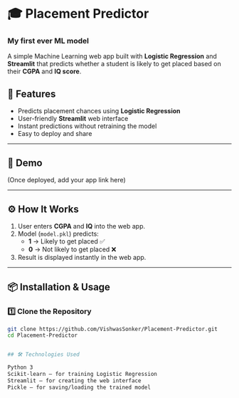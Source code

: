 # 🎓 Placement Predictor

### My first ever ML model

A simple Machine Learning web app built with **Logistic Regression** and **Streamlit** that predicts whether a student is likely to get placed based on their **CGPA** and **IQ score**.

## 📌 Features
- Predicts placement chances using **Logistic Regression**
- User-friendly **Streamlit** web interface
- Instant predictions without retraining the model
- Easy to deploy and share

---

## 🚀 Demo
(Once deployed, add your app link here)


---

## ⚙️ How It Works
1. User enters **CGPA** and **IQ** into the web app.
2. Model (`model.pkl`) predicts:
   - **1** → Likely to get placed ✅
   - **0** → Not likely to get placed ❌
3. Result is displayed instantly in the web app.

---

## 📦 Installation & Usage

### 1️⃣ Clone the Repository
```bash
git clone https://github.com/VishwasSonker/Placement-Predictor.git
cd Placement-Predictor


## 🛠 Technologies Used

Python 3
Scikit-learn – for training Logistic Regression
Streamlit – for creating the web interface
Pickle – for saving/loading the trained model
